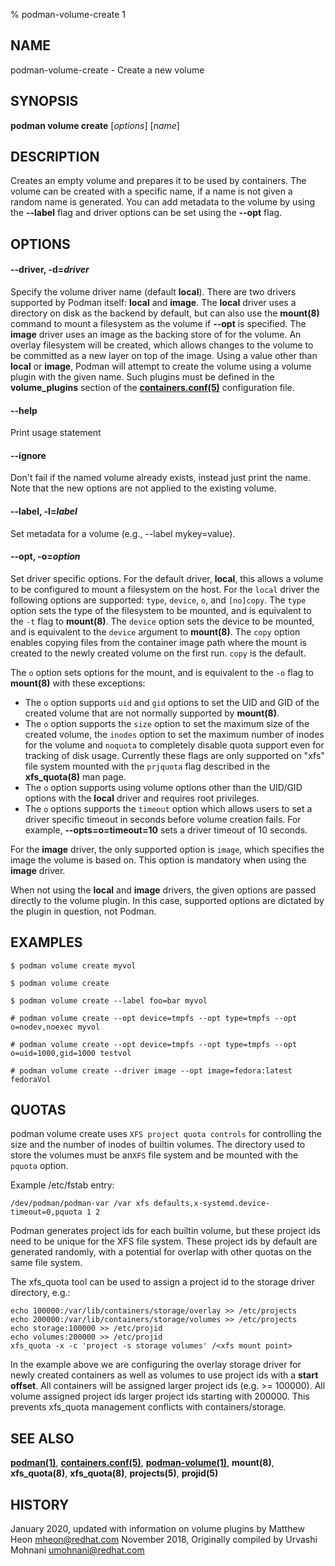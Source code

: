 % podman-volume-create 1

## NAME
podman\-volume\-create - Create a new volume

## SYNOPSIS
**podman volume create** [*options*] [*name*]

## DESCRIPTION

Creates an empty volume and prepares it to be used by containers. The volume
can be created with a specific name, if a name is not given a random name is
generated. You can add metadata to the volume by using the **--label** flag and
driver options can be set using the **--opt** flag.

## OPTIONS

#### **--driver**, **-d**=*driver*

Specify the volume driver name (default **local**).
There are two drivers supported by Podman itself: **local** and **image**.
The **local** driver uses a directory on disk as the backend by default, but can also use the **mount(8)** command to mount a filesystem as the volume if **--opt** is specified.
The **image** driver uses an image as the backing store of for the volume.
An overlay filesystem will be created, which allows changes to the volume to be committed as a new layer on top of the image.
Using a value other than **local** or **image**, Podman will attempt to create the volume using a volume plugin with the given name.
Such plugins must be defined in the **volume_plugins** section of the **[containers.conf(5)](https://github.com/containers/common/blob/main/docs/containers.conf.5.md)** configuration file.

#### **--help**

Print usage statement

#### **--ignore**

Don't fail if the named volume already exists, instead just print the name. Note that the new options are not applied to the existing volume.

#### **--label**, **-l**=*label*

Set metadata for a volume (e.g., --label mykey=value).

#### **--opt**, **-o**=*option*

Set driver specific options.
For the default driver, **local**, this allows a volume to be configured to mount a filesystem on the host.
For the `local` driver the following options are supported: `type`, `device`, `o`, and `[no]copy`.
The `type` option sets the type of the filesystem to be mounted, and is equivalent to the `-t` flag to **mount(8)**.
The `device` option sets the device to be mounted, and is equivalent to the `device` argument to **mount(8)**.
The `copy` option enables copying files from the container image path where the mount is created to the newly created volume on the first run.  `copy` is the default.

The `o` option sets options for the mount, and is equivalent to the `-o` flag to **mount(8)** with these exceptions:

  - The `o` option supports `uid` and `gid` options to set the UID and GID of the created volume that are not normally supported by **mount(8)**.
  - The `o` option supports the `size` option to set the maximum size of the created volume, the `inodes` option to set the maximum number of inodes for the volume and `noquota` to completely disable quota support even for tracking of disk usage. Currently these flags are only supported on "xfs" file system mounted with the `prjquota` flag described in the **xfs_quota(8)** man page.
  - The `o` option supports using volume options other than the UID/GID options with the **local** driver and requires root privileges.
  - The `o` options supports the `timeout` option which allows users to set a driver specific timeout in seconds before volume creation fails. For example, **--opts=o=timeout=10** sets a driver timeout of 10 seconds.

For the **image** driver, the only supported option is `image`, which specifies the image the volume is based on.
This option is mandatory when using the **image** driver.

When not using the **local** and **image** drivers, the given options are passed directly to the volume plugin. In this case, supported options are dictated by the plugin in question, not Podman.

## EXAMPLES

```
$ podman volume create myvol

$ podman volume create

$ podman volume create --label foo=bar myvol

# podman volume create --opt device=tmpfs --opt type=tmpfs --opt o=nodev,noexec myvol

# podman volume create --opt device=tmpfs --opt type=tmpfs --opt o=uid=1000,gid=1000 testvol

# podman volume create --driver image --opt image=fedora:latest fedoraVol
```

## QUOTAS

podman volume create uses `XFS project quota controls` for controlling the size and the number of inodes of builtin volumes. The directory used to store the volumes must be an`XFS` file system and be mounted with the `pquota` option.

Example /etc/fstab entry:
```
/dev/podman/podman-var /var xfs defaults,x-systemd.device-timeout=0,pquota 1 2
```

Podman generates project ids for each builtin volume, but these project ids need to be unique for the XFS file system. These project ids by default are generated randomly, with a potential for overlap with other quotas on the same file
system.

The xfs_quota tool can be used to assign a project id to the storage driver directory, e.g.:

```
echo 100000:/var/lib/containers/storage/overlay >> /etc/projects
echo 200000:/var/lib/containers/storage/volumes >> /etc/projects
echo storage:100000 >> /etc/projid
echo volumes:200000 >> /etc/projid
xfs_quota -x -c 'project -s storage volumes' /<xfs mount point>
```

In the example above we are configuring the overlay storage driver for newly
created containers as well as volumes to use project ids with a **start offset**.
All containers will be assigned larger project ids (e.g. >= 100000).
All volume assigned project ids larger project ids starting with 200000.
This prevents xfs_quota management conflicts with containers/storage.

## SEE ALSO
**[podman(1)](podman.1.md)**, **[containers.conf(5)](https://github.com/containers/common/blob/main/docs/containers.conf.5.md)**, **[podman-volume(1)](podman-volume.1.md)**, **mount(8)**, **xfs_quota(8)**, **xfs_quota(8)**, **projects(5)**, **projid(5)**

## HISTORY
January 2020, updated with information on volume plugins by Matthew Heon <mheon@redhat.com>
November 2018, Originally compiled by Urvashi Mohnani <umohnani@redhat.com>
